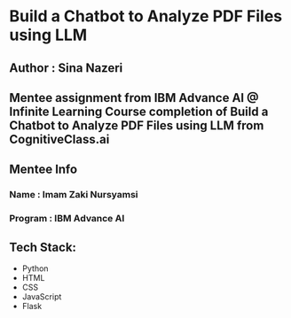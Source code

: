 # Build a Chatbot to Analyze PDF Files using LLM
## Author : Sina Nazeri

Mentee assignment from IBM Advance AI @ Infinite Learning
Course completion of Build a Chatbot to Analyze PDF Files using LLM from CognitiveClass.ai
----

## Mentee Info
### Name : Imam Zaki Nursyamsi
### Program : IBM Advance AI

## Tech Stack:
- Python
- HTML
- CSS
- JavaScript
- Flask

